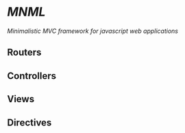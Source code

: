 # _MNML_

_Minimalistic MVC framework for javascript web applications_

## Routers

## Controllers

## Views

## Directives